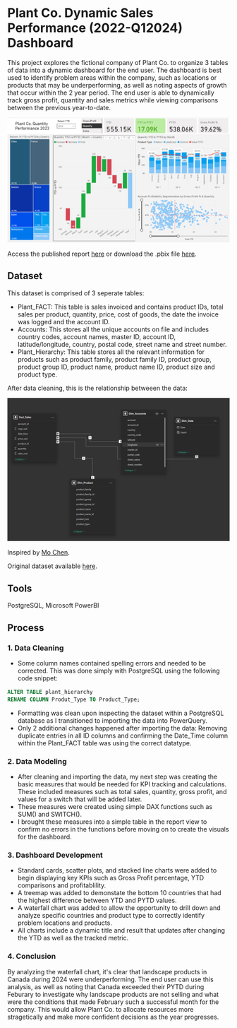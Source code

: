 # Plant Co. Dynamic Sales Performance (2022-Q12024) Dashboard

This project explores the fictional company of Plant Co. to organize 3 tables of data into a dynamic dashboard for the end user. The dashboard is best used to identify problem areas within the company, such as locations or products that may be underperforming, as well as noting aspects of growth that occur within the 2 year period. The end user is able to dynamically track gross profit, quantity and sales metrics while viewing comparisons between the previous year-to-date.

![Dashboard Preview](images/dash-preview.png)

Access the published report [here](https://app.fabric.microsoft.com/groups/me/reports/b4b39cf2-1ed7-48d2-886f-2631e3ab6ee8/c154c62908eb290d2b91?experience=fabric-developer) or download the .pbix file [here](https://github.com/Elijah-Rodriguez/data-analysis/blob/main/Sales%20Dashboard/Plant%20Co%20Performance%20Report.pbix).

## Dataset

This dataset is comprised of 3 seperate tables: 
- Plant_FACT: This table is sales invoiced and contains product IDs, total sales per product, quantity, price, cost of goods, the date the invoice was logged and the account ID.
- Accounts: This stores all the unique accounts on file and includes country codes, account names, master ID, account ID, latitude/longitude, country, postal code, street name and street number.
- Plant_Hierarchy: This table stores all the relevant information for products such as product family, product family ID, product group, product group ID, product name, product name ID, product size and product type.

After data cleaning, this is the relationship betweeen the data:

![erd](images/edr.png)


Inspired by [Mo Chen](https://github.com/mochen862).

Original dataset available [here](https://github.com/Elijah-Rodriguez/data-analysis/blob/main/Plant%20Co%20Performance%20Dashboard/Plant_DTS.xls).

## Tools
PostgreSQL, Microsoft PowerBI

## Process

### 1. Data Cleaning
- Some column names contained spelling errors and needed to be corrected. This was done simply with PostgreSQL using the following code snippet:
  
```sql
ALTER TABLE plant_hierarchy 
RENAME COLUMN Produt_Type TO Product_Type; 
```

- Formatting was clean upon inspecting the dataset within a PostgreSQL database as I transitioned to importing the data into PowerQuery.
- Only 2 additional changes happened after importing the data: Removing duplicate entries in all ID columns and confirming the Date_Time column within the Plant_FACT table was using the correct datatype.

### 2. Data Modeling
- After cleaning and importing the data, my next step was creating the basic measures that would be needed for KPI tracking and calculations. These included measures such as total sales, quantity, gross profit, and values for a switch that will be added later.
- These measures were created using simple DAX functions such as SUM() and SWITCH().
- I brought these measures into a simple table in the report view to confirm no errors in the functions before moving on to create the visuals for the dashboard.

### 3. Dashboard Development
- Standard cards, scatter plots, and stacked line charts were added to begin displaying key KPIs such as Gross Profit percentage, YTD comparisons and profitablility.
- A treemap was added to demonstate the bottom 10 countries that had the highest difference between YTD and PYTD values.
- A waterfall chart was added to allow the opportunity to drill down and analyze specific countries and product type to correctly identify problem locations and products.
- All charts include a dynamic title and result that updates after changing the YTD as well as the tracked metric.


### 4. Conclusion
By analyzing the waterfall chart, it's clear that landscape products in Canada during 2024 were underperforming. The end user can use this analysis, as well as noting that Canada exceeded their PYTD during Feburary to investigate why landscape products are not selling and what were the conditions that made February such a successful month for the company. This would allow Plant Co. to allocate resources more stragetically and make more confident decisions as the year progresses. 

